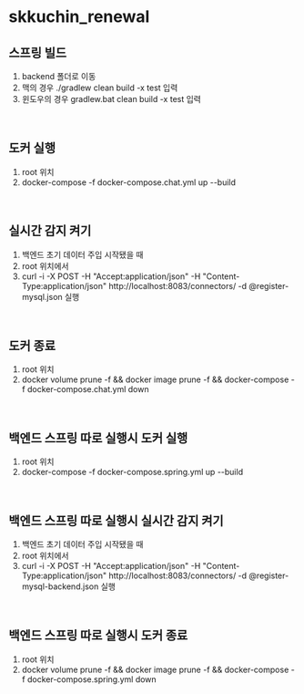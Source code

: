 # skkuchin_renewal

## 스프링 빌드
1. backend 폴더로 이동
2. 맥의 경우 ./gradlew clean build -x test 입력
3. 윈도우의 경우 gradlew.bat clean build -x test 입력

<br>

## 도커 실행
1. root 위치
2. docker-compose -f docker-compose.chat.yml up --build

<br>

## 실시간 감지 켜기
1. 백엔드 초기 데이터 주입 시작됐을 때
2. root 위치에서
3. curl -i -X POST -H "Accept:application/json" -H  "Content-Type:application/json" http://localhost:8083/connectors/ -d @register-mysql.json 실행

<br>

## 도커 종료
1. root 위치
2. docker volume prune -f && docker image prune -f && docker-compose -f docker-compose.chat.yml down

<br>

## 백엔드 스프링 따로 실행시 도커 실행
1. root 위치
2. docker-compose -f docker-compose.spring.yml up --build

<br>

## 백엔드 스프링 따로 실행시 실시간 감지 켜기
1. 백엔드 초기 데이터 주입 시작됐을 때
2. root 위치에서
3. curl -i -X POST -H "Accept:application/json" -H  "Content-Type:application/json" http://localhost:8083/connectors/ -d @register-mysql-backend.json 실행

<br>

## 백엔드 스프링 따로 실행시 도커 종료
1. root 위치
2. docker volume prune -f && docker image prune -f && docker-compose -f docker-compose.spring.yml down